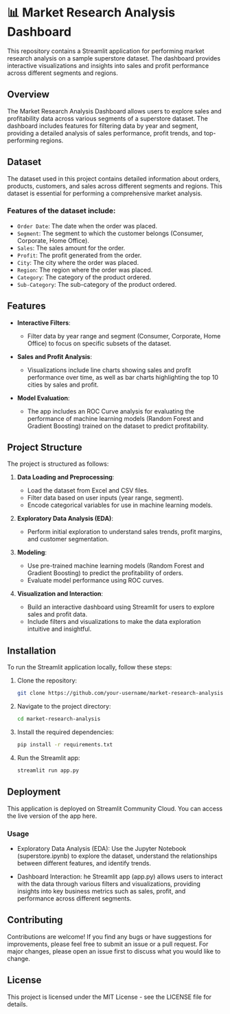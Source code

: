 # 📊 Market Research Analysis Dashboard

This repository contains a Streamlit application for performing market research analysis on a sample superstore dataset. The dashboard provides interactive visualizations and insights into sales and profit performance across different segments and regions.

## Overview

The Market Research Analysis Dashboard allows users to explore sales and profitability data across various segments of a superstore dataset. The dashboard includes features for filtering data by year and segment, providing a detailed analysis of sales performance, profit trends, and top-performing regions.

## Dataset

The dataset used in this project contains detailed information about orders, products, customers, and sales across different segments and regions. This dataset is essential for performing a comprehensive market analysis.

### Features of the dataset include:

- `Order Date`: The date when the order was placed.
- `Segment`: The segment to which the customer belongs (Consumer, Corporate, Home Office).
- `Sales`: The sales amount for the order.
- `Profit`: The profit generated from the order.
- `City`: The city where the order was placed.
- `Region`: The region where the order was placed.
- `Category`: The category of the product ordered.
- `Sub-Category`: The sub-category of the product ordered.

## Features

- **Interactive Filters**: 
  - Filter data by year range and segment (Consumer, Corporate, Home Office) to focus on specific subsets of the dataset.
  
- **Sales and Profit Analysis**: 
  - Visualizations include line charts showing sales and profit performance over time, as well as bar charts highlighting the top 10 cities by sales and profit.

- **Model Evaluation**: 
  - The app includes an ROC Curve analysis for evaluating the performance of machine learning models (Random Forest and Gradient Boosting) trained on the dataset to predict profitability.

## Project Structure

The project is structured as follows:

1. **Data Loading and Preprocessing**:
    - Load the dataset from Excel and CSV files.
    - Filter data based on user inputs (year range, segment).
    - Encode categorical variables for use in machine learning models.

2. **Exploratory Data Analysis (EDA)**:
    - Perform initial exploration to understand sales trends, profit margins, and customer segmentation.

3. **Modeling**:
    - Use pre-trained machine learning models (Random Forest and Gradient Boosting) to predict the profitability of orders.
    - Evaluate model performance using ROC curves.

4. **Visualization and Interaction**:
    - Build an interactive dashboard using Streamlit for users to explore sales and profit data.
    - Include filters and visualizations to make the data exploration intuitive and insightful.

## Installation

To run the Streamlit application locally, follow these steps:

1. Clone the repository:
   ```bash
   git clone https://github.com/your-username/market-research-analysis.git

2. Navigate to the project directory:
   ```bash
   cd market-research-analysis

3. Install the required dependencies:
   ```bash
   pip install -r requirements.txt

4. Run the Streamlit app:
   ```bash
   streamlit run app.py

## Deployment

This application is deployed on Streamlit Community Cloud. You can access the live version of the app here.

### Usage

- Exploratory Data Analysis (EDA):
  Use the Jupyter Notebook (superstore.ipynb) to explore the dataset, understand the relationships between different features, and identify trends.

- Dashboard Interaction:
  he Streamlit app (app.py) allows users to interact with the data through various filters and visualizations, providing insights into key business metrics such as sales, profit, and performance across different segments.

## Contributing

Contributions are welcome! If you find any bugs or have suggestions for improvements, please feel free to submit an issue or a pull request. For major changes, please open an issue first to discuss what you would like to change.

## License
This project is licensed under the MIT License - see the LICENSE file for details.
